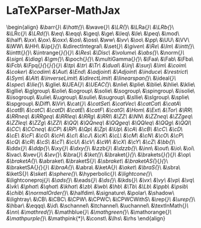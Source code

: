 # LaTeXParser-MathJax

${}$

\begin{align}
&\barr{*}\\
&\hatt{*}\\
&\wave{*}\\
&\LR{*}\\
&\LRa{*}\\
&\LRb{*}\\
&\LRc{*}\\
&\LRd{*}\\
&\eq\\
&\eqq\\
&\geq\\
&\ge\\
&\leq\\
&\le\\
&\peq\\
&\mod\\
&\half\\
&\xx\\
&\ox\\
&\oxx\\
&\os\\
&\oss\\
&\ww\\
&\vv\\
&\oo\\
&\pp\\
&\UU\\
&\VV\\
&\WW\\
&\HH\\
&\ip{*}{*}\\
&\directIntegral\\
&\set{*}\\
&\given\\
&\Re\\
&\Im\\
&\intt{*}\\
&\inttt{*}{*}\\
&\intrange{*}{*}{*}\\
&\Res\\
&\Disc\\
&\volume\\
&\abs{*}\\
&\norm{*}\\
&\sign\\
&\diag\\
&\gm{*}\\
&\poch{*}{*}\\
&\multiGamma{*}{*}\\
&\Faa\\
&\Fab\\
&\Fba\\
&\Fcb\\
&\Fpq{*}{*}{*}{*}{*}\\
&\tp\\
&\tr\\
&\Tr\\
&\dual\\
&\inj\\
&\surj\\
&\im\\
&\coim\\
&\coker\\
&\codim\\
&\Aut\\
&\End\\
&\adjoint\\
&\Adjoint\\
&\induce\\
&\restrict\\
&\Sym\\
&\Alt\\
&\inverseLimit\\
&\directLimit\\
&\linearspan{*}\\
&\ideal{*}\\
&\spec\\
&\lie{*}\\
&\glie\\
&\UEA{*}\\
&\UEAC{*}\\
&\nlie\\
&\plie\\
&\blie\\
&\hlie\\
&\klie\\
&\gllie\\
&\glgroup\\
&\olie\\
&\ogroup\\
&\solie\\
&\sogroup\\
&\spingroup\\
&\isolie\\
&\isogroup\\
&\ulie\\
&\ugroup\\
&\sulie\\
&\sugroup\\
&\sllie\\
&\slgroup\\
&\splie\\
&\spgroup\\
&\Diff\\
&\Vir\\
&\cat{*}\\
&\catSet\\
&\catVec\\
&\catCat\\
&\catA\\
&\catB\\
&\catC\\
&\catD\\
&\catE\\
&\catF\\
&\catG\\
&\Hom\\
&\Ext\\
&\Tor\\
&\RR\\
&\RRneq\\
&\RRgeq\\
&\RRleq\\
&\RRg\\
&\RRl\\
&\ZZ\\
&\NN\\
&\ZZneq\\
&\ZZgeq\\
&\ZZleq\\
&\ZZg\\
&\ZZl\\
&\QQ\\
&\QQneq\\
&\QQgeq\\
&\QQleq\\
&\QQg\\
&\QQl\\
&\CC\\
&\CCneq\\
&\CP\\
&\RP\\
&\Qp\\
&\Zp\\
&\Up\\
&\cA\\
&\cB\\
&\cC\\
&\cD\\
&\cE\\
&\cF\\
&\cG\\
&\cH\\
&\cI\\
&\cJ\\
&\cK\\
&\cL\\
&\cM\\
&\cN\\
&\cO\\
&\cP\\
&\cQ\\
&\cR\\
&\cS\\
&\cT\\
&\cU\\
&\cV\\
&\cW\\
&\cX\\
&\cY\\
&\cZ\\
&\bb{*}\\
&\ddx{*}\\
&\ddp{*}\\
&\xy{*}\\
&\dxy{*}\\
&\zzb{*}\\
&\dzzb{*}\\
&\inn\\
&\out\\
&\io\\
&\oi\\
&\vac\\
&\vev{*}\\
&\ev{*}\\
&\bra{*}\\
&\ket{*}\\
&\braket{*}{*}\\
&\brakets{*}{*}{*}\\
&\op\\
&\braketA{*}\\
&\abraket\\
&\braketS{*}\\
&\sbraket\\
&\braketAS{*}{*}{*}\\
&\braketSA{*}{*}{*}\\
&\braA{*}\\
&\abra\\
&\ketA{*}\\
&\aket\\
&\braS{*}\\
&\sbra\\
&\ketS{*}\\
&\sket\\
&\sphere{*}\\
&\hyperbolic{*}\\
&\lightcone{*}\\
&\lightconeproj{*}\\
&\ads{*}\\
&\eads{*}\\
&\ds{*}\\
&\kds{*}\\
&\vx\\
&\vy\\
&\vp\\
&\vq\\
&\vk\\
&\phat\\
&\qhat\\
&\khat\\
&\zb\\
&\wb\\
&\hb\\
&\Tb\\
&\Lb\\
&\ppb\\
&\psib\\
&\chib\\
&\normalOrder{*}\\
&\halfdim\\
&\signature\\
&\polar\\
&\shadow\\
&\lightray\\
&\CB\\
&\CBC\\
&\CPW\\
&\CPWC\\
&\CPWCWithS\\
&\rep{*}\\
&\urep{*}\\
&\hbar\\
&\eqqq\\
&\id\\
&\schannel\\
&\tchannel\\
&\uchannel\\
&\textInMath{*}\\
&\nn\\
&\mathred{*}\\
&\mathblue{*}\\
&\mathgreen{*}\\
&\mathorange{*}\\
&\mathpurple{*}\\
&\mathpink{*}\\
&\const\\
&\lhs\\
&\rhs
\end{align}
